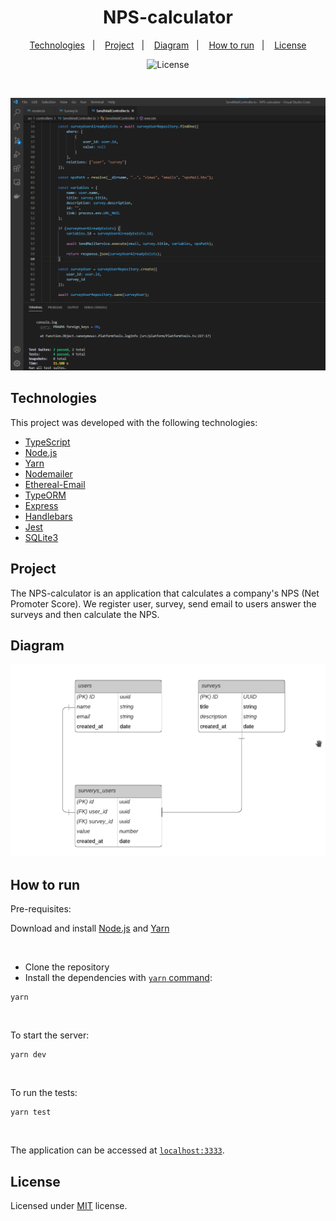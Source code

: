 <h1 align="center">NPS-calculator</h1>

<p align="center">
    <a href="#-technologies">Technologies</a>&nbsp;&nbsp;&nbsp;|&nbsp;&nbsp;&nbsp;
    <a href="#-project">Project</a>&nbsp;&nbsp;&nbsp;|&nbsp;&nbsp;&nbsp;
    <a href="#-diagram">Diagram</a>&nbsp;&nbsp;&nbsp;|&nbsp;&nbsp;&nbsp;
    <a href="#-how-to-run">How to run</a>&nbsp;&nbsp;&nbsp;|&nbsp;&nbsp;&nbsp;
    <a href="#-license">License</a>
</p>

<p align="center">
    <img alt="License" src="https://img.shields.io/github/license/erickmp07/NPS-calculator">
</p>

<br>

<p align="center">
    <img alt="NPS-calculator" src="public/nps-calculator.png">
</p>

## Technologies

This project was developed with the following technologies:

- [TypeScript](https://www.typescriptlang.org)
- [Node.js](https://nodejs.org)
- [Yarn](https://yarnpkg.com/)
- [Nodemailer](https://nodemailer.com)
- [Ethereal-Email](https://ethereal.email)
- [TypeORM](https://typeorm.io/#/)
- [Express](https://expressjs.com/)
- [Handlebars](https://handlebarsjs.com/)
- [Jest](https://jestjs.io/)
- [SQLite3](https://sqlite.org)

## Project

The NPS-calculator is an application that calculates a company's NPS (Net Promoter Score). We register user, survey, send email to users answer the surveys and then calculate the NPS.

## Diagram

<img alt="Application Diagram" src="public/diagram.png">

## How to run

Pre-requisites:

Download and install [Node.js](https://nodejs.org/en/download/) and [Yarn](https://classic.yarnpkg.com/en/docs/install/)

<br>

- Clone the repository
- Install the dependencies with [`yarn` command](https://classic.yarnpkg.com/en/docs/usage):
```
yarn
```

<br>

To start the server:
```
yarn dev
```

<br>

To run the tests:
```
yarn test
```

<br>

The application can be accessed at [`localhost:3333`](http://localhost:3333).

## License

Licensed under [MIT](LICENSE.md) license.